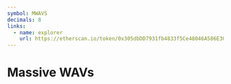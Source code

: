 ```yaml
---
symbol: MWAVS
decimals: 8
links:
  - name: explorer
    url: https://etherscan.io/token/0x305dbDD7931fb4833f5Ce48046A586E30ece683F
---
```


# Massive WAVs
